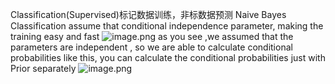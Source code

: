 Classification(Supervised)标记数据训练，非标数据预测
Naive Bayes Classification assume that conditional independence parameter, making the training easy and fast
![image.png](https://s2.loli.net/2024/07/03/xXI2a8etmJKgqfh.png)
as you see ,we assumed that the parameters are independent , so we are able to calculate conditional probabilities like this, you can calculate the conditional probabilities just with Prior separately
![image.png](https://s2.loli.net/2024/07/03/XH1kKm7frSdpzLi.png)
